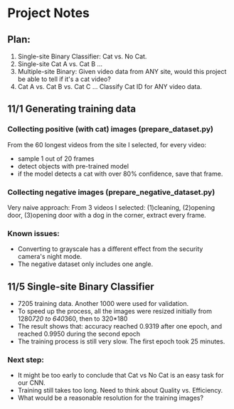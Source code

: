 # Project Notes

## Plan:

1. Single-site Binary Classifier: Cat vs. No Cat.
2. Single-site Cat A vs. Cat B ...
3. Multiple-site Binary: Given video data from ANY site, would this project be able to tell if it's a cat video?
4. Cat A vs. Cat B vs. Cat C ... Classify Cat ID for ANY video data.

## 11/1 Generating training data
### Collecting positive (with cat) images (prepare_dataset.py)
From the 60 longest videos from the site I selected, for every video: 
- sample 1 out of 20 frames
- detect objects with pre-trained model
- if the model detects a cat with over 80% confidence, save that frame.
### Collecting negative images (prepare_negative_dataset.py)
Very naive approach: From 3 videos I selected: (1)cleaning, (2)opening door, (3)opening door with a dog in the corner, extract every frame.
### Known issues:
- Converting to grayscale has a different effect from the security camera's night mode.
- The negative dataset only includes one angle.


## 11/5 Single-site Binary Classifier 
- 7205 training data. Another 1000 were used for validation.
- To speed up the process, all the images were resized initially from 1280*720 to 640*360, then to 320*180
- The result shows that: accuracy reached 0.9319 after one epoch, and reached 0.9950 during the second epoch
- The training process is still very slow. The first epoch took 25 minutes.
### Next step:
- It might be too early to conclude that Cat vs No Cat is an easy task for our CNN.
- Training still takes too long. Need to think about Quality vs. Efficiency.
- What would be a reasonable resolution for the training images?

